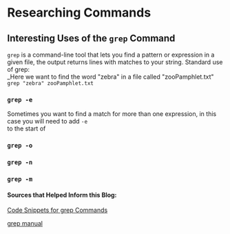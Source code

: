 # Researching Commands
## Interesting Uses of the `grep` Command ##
`grep` is a command-line tool that lets you find a pattern or expression in a given file, the output returns lines with matches to your string. Standard use of grep: <br>
_Here we want to find the word "zebra" in a file called "zooPamphlet.txt"
`grep "zebra" zooPamphlet.txt`
### `grep -e`
Sometimes you want to find a match for more than one expression, in this case you will need to add `-e` <br>
to the start of 
### `grep -o`
### `grep -n`
### `grep -m`
#### Sources that Helped Inform this Blog:

[Code Snippets for grep Commands](https://www.makeuseof.com/grep-command-practical-examples/) <br>

[grep manual](https://ss64.com/bash/grep.html)


